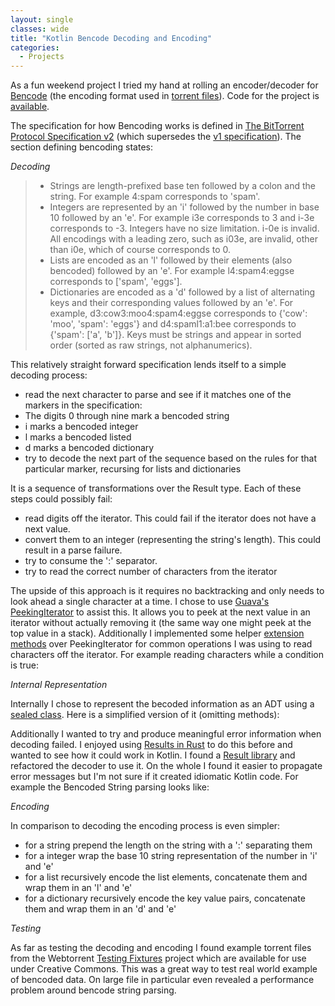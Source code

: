 ```yaml
---
layout: single
classes: wide
title: "Kotlin Bencode Decoding and Encoding"
categories:
  - Projects
---
```


As a fun weekend project I tried my hand at rolling an encoder/decoder for [Bencode](https://en.wikipedia.org/wiki/Bencode) (the encoding format used in [torrent files](https://en.wikipedia.org/wiki/Torrent_file)). Code for the project is [available](https://github.com/ciferkey/kotlin-bencode).

The specification for how Bencoding works is defined in [The BitTorrent Protocol Specification v2](http://www.bittorrent.org/beps/bep_0052.html) (which supersedes the [v1 specification](http://www.bittorrent.org/beps/bep_0003.html)). The section defining bencoding states:

*Decoding*

> * Strings are length-prefixed base ten followed by a colon and the string. For example 4:spam corresponds to 'spam'.
> * Integers are represented by an 'i' followed by the number in base 10 followed by an 'e'. For example i3e corresponds to 3 and i-3e corresponds to -3. Integers have no size limitation. i-0e is invalid. All encodings with a leading zero, such as i03e, are invalid, other than i0e, which of course corresponds to 0.
> * Lists are encoded as an 'l' followed by their elements (also bencoded) followed by an 'e'. For example l4:spam4:eggse corresponds to ['spam', 'eggs'].
> * Dictionaries are encoded as a 'd' followed by a list of alternating keys and their corresponding values followed by an 'e'. For example, d3:cow3:moo4:spam4:eggse corresponds to {'cow': 'moo', 'spam': 'eggs'} and d4:spaml1:a1:bee corresponds to {'spam': ['a', 'b']}. Keys must be strings and appear in sorted order (sorted as raw strings, not alphanumerics).

This relatively straight forward specification lends itself to a simple decoding process:
* read the next character to parse and see if it matches one of the markers in the specification:
 * The digits 0 through nine mark a bencoded string
 * i marks a bencoded integer
 * l marks a bencoded listed
 * d marks a bencoded dictionary
* try to decode the next part of the sequence based on the rules for that particular marker, recursing for lists and dictionaries

<script src="https://gist.github.com/ciferkey/bcfb3659286467c68a40198017ffafc1.js"></script>

It is a sequence of transformations over the Result type. Each of these steps could possibly fail:
 * read digits off the iterator. This could fail if the iterator does not have a next value.
 * convert them to an integer (representing the string's length). This could result in a parse failure.
 * try to consume the ':' separator. 
 * try to read the correct number of characters from the iterator

The upside of this approach is it requires no backtracking and only needs to look ahead a single character at a time. I chose to use [Guava's PeekingIterator](https://github.com/google/guava/wiki/CollectionHelpersExplained#peekingiterator) to assist this. It allows you to peek at the next value in an iterator without actually removing it (the same way one might peek at the top value in a stack). Additionally I implemented some helper [extension methods](https://kotlinlang.org/docs/reference/extensions.html) over PeekingIterator<Char> for common operations I was using to read characters off the iterator. For example reading characters while a condition is true:

<script src="https://gist.github.com/ciferkey/6782be7119a92f74feba1bebeba3218a.js"></script>

*Internal Representation*

Internally I chose to represent the becoded information as an ADT using a [sealed class](https://kotlinlang.org/docs/reference/sealed-classes.html). Here is a simplified version of it (omitting methods):

<script src="https://gist.github.com/ciferkey/94be77bac13b9f948342d6ee116e2c95.js"></script>

Additionally I wanted to try and produce meaningful error information when decoding failed. I enjoyed using [Results in Rust](https://doc.rust-lang.org/book/first-edition/error-handling.html#the-result-type) to do this before and wanted to see how it could work in Kotlin. I found a [Result library](https://github.com/kittinunf/Result) and refactored the decoder to use it. On the whole I found it easier to propagate error messages but I'm not sure if it created idiomatic Kotlin code. For example the Bencoded String parsing looks like:

<script src="https://gist.github.com/ciferkey/5fa44c91ff395666d440fff9e3ac3e30.js"></script>

*Encoding*

In comparison to decoding the encoding process is even simpler:
* for a string prepend the length on the string with a ':' separating them
* for a integer wrap the base 10 string representation of the number in 'i' and 'e'
* for a list recursively encode the list elements, concatenate them and wrap them in an 'l' and 'e'
* for a dictionary recursively encode the key value pairs, concatenate them and wrap them in an 'd' and 'e'

*Testing*

As far as testing the decoding and encoding I found example torrent files from the Webtorrent [Testing Fixtures](https://github.com/webtorrent/webtorrent-fixtures) project which are available for use under Creative Commons. This was a great way to test real world example of bencoded data. On large file in particular even revealed a performance problem around bencode string parsing.
